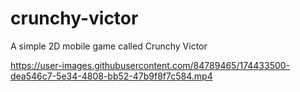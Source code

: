 # crunchy-victor
A simple 2D mobile game called Crunchy Victor




https://user-images.githubusercontent.com/84789465/174433500-dea546c7-5e34-4808-bb52-47b9f8f7c584.mp4

